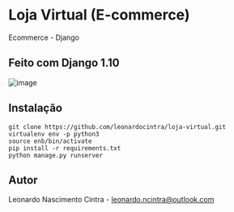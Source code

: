 # Loja Virtual (E-commerce)
Ecommerce - Django

## Feito com Django 1.10
![image](https://cloud.githubusercontent.com/assets/5832193/17952257/3ee3156e-6a3f-11e6-8add-6eeccbf68e3c.png)

## Instalação
```
git clone https://github.com/leonardocintra/loja-virtual.git
virtualenv env -p python3
source enb/bin/activate
pip install -r requirements.txt
python manage.py runserver
```

## Autor
Leonardo Nascimento Cintra - leonardo.ncintra@outlook.com
